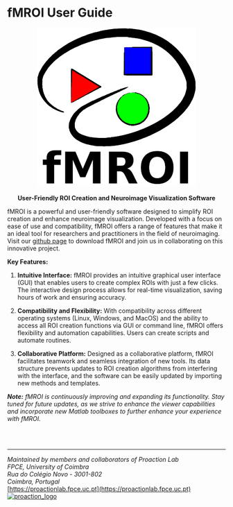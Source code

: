 fMROI User Guide
================

<p align="center">
<img src="img/fmroi_logo.png" alt="fMROI Logo"/>
</p>

**<p style="text-align: center;">User-Friendly ROI Creation and Neuroimage Visualization Software</p>**

fMROI is a powerful and user-friendly software designed to simplify ROI creation and enhance neuroimage visualization. Developed with a focus on ease of use and compatibility, fMROI offers a range of features that make it an ideal tool for researchers and practitioners in the field of neuroimaging. Visit our [github page](https://github.com/peresasc/fmroi) to download fMROI and join us in collaborating on this innovative project.

**Key Features:**

1. **Intuitive Interface:** fMROI provides an intuitive graphical user interface (GUI) that enables users to create complex ROIs with just a few clicks. The interactive design process allows for real-time visualization, saving hours of work and ensuring accuracy.

2. **Compatibility and Flexibility:** With compatibility across different operating systems (Linux, Windows, and MacOS) and the ability to access all ROI creation functions via GUI or command line, fMROI offers flexibility and automation capabilities. Users can create scripts and automate routines.

3. **Collaborative Platform:** Designed as a collaborative platform, fMROI facilitates teamwork and seamless integration of new tools. Its data structure prevents updates to ROI creation algorithms from interfering with the interface, and the software can be easily updated by importing new methods and templates.


***Note:*** *fMROI is continuously improving and expanding its functionality. Stay tuned for future updates, as we strive to enhance the viewer capabilities and incorporate new Matlab toolboxes to further enhance your experience with fMROI.*

<br/>
<br/>

--------
*Maintained by members and collaborators of Proaction Lab*<br/>
*FPCE, University of Coimbra*<br/>
*Rua do Colégio Novo - 3001-802*<br/>
*Coimbra, Portugal*<br/>
[https://proactionlab.fpce.uc.pt](https://proactionlab.fpce.uc.pt)<br/>
[![proaction_logo](img/proaction_logo.png)](https://proactionlab.fpce.uc.pt)

